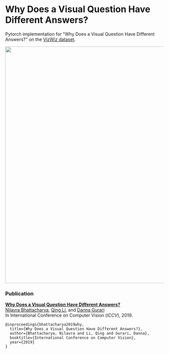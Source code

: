 # Why Does a Visual Question Have Different Answers?

Pytorch implementation for "Why Does a Visual Question Have Different Answers?" on the [VizWiz dataset](https://vizwiz.org/tasks-and-datasets/vizwiz-answer-diff/). 

<div align="center">
  <img src="https://vizwiz.org/wp-content/uploads/2019/08/answer_difference_examples-1024x576.png" width="750px">
</div>

### Publication
**[Why Does a Visual Question Have Different Answers?](https://arxiv.org/abs/1908.04342)**
<br>
[Nilavra Bhattacharya](https://nilavra.in/), 
[Qing Li](http://liqing-ustc.github.io/), and
[Danna Gurari](https://www.ischool.utexas.edu/~dannag/AboutMe.html)
<br>
In International Conference on Computer Vision (*ICCV*), 2019.
<br>

```
@inproceedings{bhattacharya2019why,
  title={Why Does a Visual Question Have Different Answers?},
  author={Bhattacharya, Nilavra and Li, Qing and Gurari, Danna},
  booktitle={International Conference on Computer Vision},
  year={2019}
}
```
